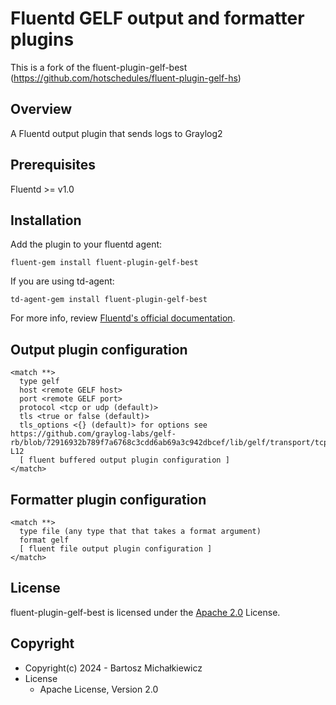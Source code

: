 # Fluentd GELF output and formatter plugins
This is a fork of the fluent-plugin-gelf-best (https://github.com/hotschedules/fluent-plugin-gelf-hs)

## Overview
A Fluentd output plugin that sends logs to Graylog2

## Prerequisites
Fluentd >= v1.0

## Installation

Add the plugin to your fluentd agent:

`fluent-gem install fluent-plugin-gelf-best`

If you are using td-agent:

`td-agent-gem install fluent-plugin-gelf-best`

For more info, review [Fluentd's official documentation](https://docs.fluentd.org/deployment/plugin-management).


## Output plugin configuration
```
<match **>
  type gelf
  host <remote GELF host>
  port <remote GELF port>
  protocol <tcp or udp (default)>
  tls <true or false (default)>
  tls_options <{} (default)> for options see https://github.com/graylog-labs/gelf-rb/blob/72916932b789f7a6768c3cdd6ab69a3c942dbcef/lib/gelf/transport/tcp_tls.rb#L7-L12
  [ fluent buffered output plugin configuration ]
</match>
```

## Formatter plugin configuration
```
<match **>
  type file (any type that that takes a format argument)
  format gelf
  [ fluent file output plugin configuration ]
</match>
```

## License

fluent-plugin-gelf-best is licensed under the [Apache 2.0](http://apache.org/licenses/LICENSE-2.0.txt) License.

## Copyright

* Copyright(c) 2024 - Bartosz Michałkiewicz
* License
  * Apache License, Version 2.0
